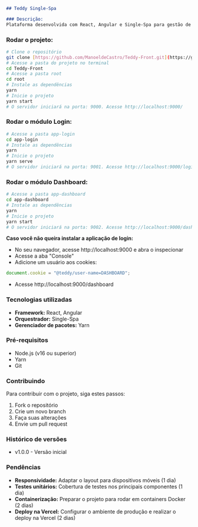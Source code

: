 ```markdown
## Teddy Single-Spa

### Descrição:
Plataforma desenvolvida com React, Angular e Single-Spa para gestão de parceiros e empresas externas.

```
### Rodar o projeto:
```bash
# Clone o repositório
git clone [https://github.com/ManoeldeCastro/Teddy-Front.git](https://github.com/ManoeldeCastro/Teddy-Front.git)
# Acesse a pasta do projeto no terminal
cd Teddy-Front
# Acesse a pasta root
cd root
# Instale as dependências
yarn
# Inicie o projeto
yarn start
# O servidor iniciará na porta: 9000. Acesse http://localhost:9000/
```

### Rodar o módulo Login:
```bash
# Acesse a pasta app-login
cd app-login
# Instale as dependências
yarn
# Inicie o projeto
yarn serve
# O servidor iniciará na porta: 9001. Acesse http://localhost:9000/login
```

### Rodar o módulo Dashboard:
```bash
# Acesse a pasta app-dashboard
cd app-dashboard
# Instale as dependências
yarn
# Inicie o projeto
yarn start
# O servidor iniciará na porta: 9002. Acesse http://localhost:9000/dashboard
```

**Caso você não queira instalar a aplicação de login:**

  * No seu navegador, acesse http://localhost:9000 e abra o inspecionar
  * Acesse a aba "Console"
  * Adicione um usuário aos cookies:

```javascript
document.cookie = "@teddy/user-name=DASHBOARD";
```

  * Acesse http://localhost:9000/dashboard

### Tecnologias utilizadas
* **Framework:** React, Angular
* **Orquestrador:** Single-Spa
* **Gerenciador de pacotes:** Yarn

### Pré-requisitos
* Node.js (v16 ou superior)
* Yarn
* Git

### Contribuindo
Para contribuir com o projeto, siga estes passos:
1. Fork o repositório
2. Crie um novo branch
3. Faça suas alterações
4. Envie um pull request

### Histórico de versões
* v1.0.0 - Versão inicial

### Pendências
* **Responsividade:** Adaptar o layout para dispositivos móveis (1 dia)
* **Testes unitários:** Cobertura de testes nos principais componentes (1 dia)
* **Containerização:** Preparar o projeto para rodar em containers Docker (2 dias)
* **Deploy na Vercel:** Configurar o ambiente de produção e realizar o deploy na Vercel (2 dias)


